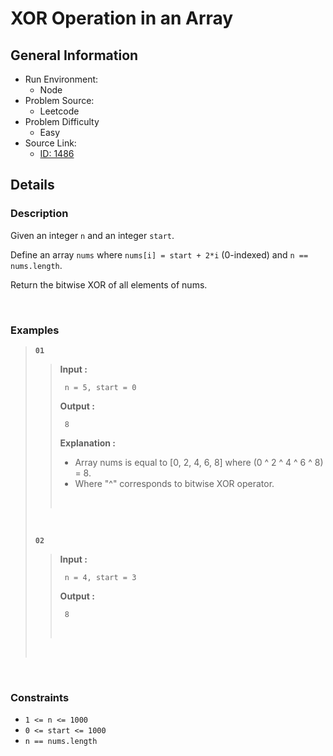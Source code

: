 # XOR Operation in an Array

## General Information

- Run Environment:
  - Node
- Problem Source:
  - Leetcode
- Problem Difficulty
  - Easy
- Source Link:
  - [ID: 1486](https://leetcode.com/problems/xor-operation-in-an-array/)

## Details

### Description

Given an integer `n` and an integer `start`.

Define an array `nums` where `nums[i] = start + 2*i` (0-indexed) and `n == nums.length`.

Return the bitwise XOR of all elements of nums.

&nbsp;

### Examples

> **`01`**
>>**Input :**
>>
>>      n = 5, start = 0
>>
>>**Output :**
>>
>>      8
>>
>>**Explanation :**
>>
>> - Array nums is equal to [0, 2, 4, 6, 8] where (0 ^ 2 ^ 4 ^ 6 ^ 8) = 8.
>> - Where "^" corresponds to bitwise XOR operator.
>>
>> &nbsp;
>>
> &nbsp;
>
> **`02`**
>>**Input :**
>>
>>      n = 4, start = 3
>>
>>**Output :**
>>
>>      8
>> &nbsp;
>>
> &nbsp;

&nbsp;

### Constraints

- `1 <= n <= 1000`
- `0 <= start <= 1000`
- `n == nums.length`
